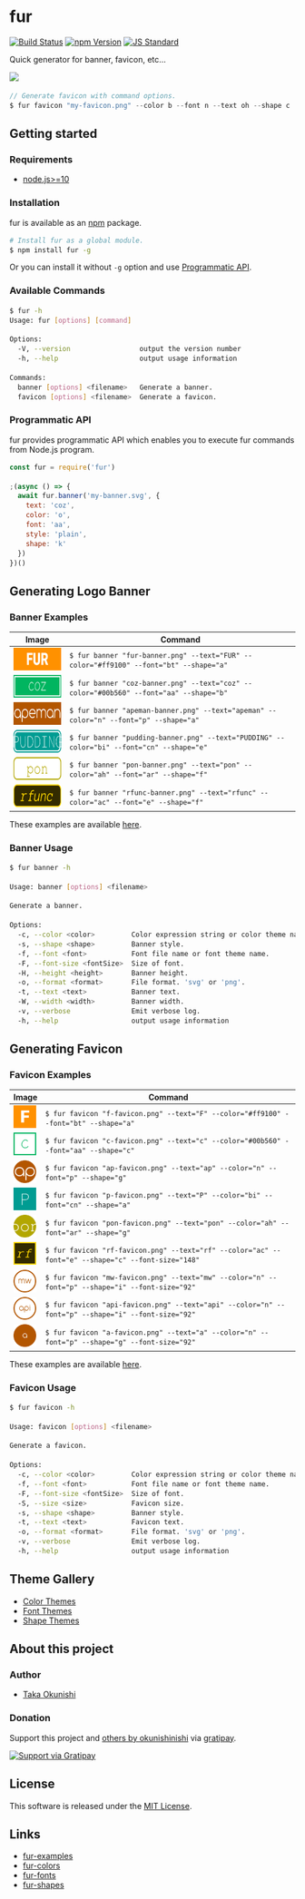 fur
==========

<!---
This file is generated by ape-tmpl. Do not update manually.
--->

<!-- Badge Start -->
<a name="badges"></a>

[![Build Status][bd_travis_shield_url]][bd_travis_url]
[![npm Version][bd_npm_shield_url]][bd_npm_url]
[![JS Standard][bd_standard_shield_url]][bd_standard_url]

[bd_repo_url]: https://github.com/fur-labo/fur
[bd_travis_url]: http://travis-ci.org/fur-labo/fur
[bd_travis_shield_url]: http://img.shields.io/travis/fur-labo/fur.svg?style=flat
[bd_travis_com_url]: http://travis-ci.com/fur-labo/fur
[bd_travis_com_shield_url]: https://api.travis-ci.com/fur-labo/fur.svg?token=
[bd_license_url]: https://github.com/fur-labo/fur/blob/master/LICENSE
[bd_codeclimate_url]: http://codeclimate.com/github/fur-labo/fur
[bd_codeclimate_shield_url]: http://img.shields.io/codeclimate/github/fur-labo/fur.svg?style=flat
[bd_codeclimate_coverage_shield_url]: http://img.shields.io/codeclimate/coverage/github/fur-labo/fur.svg?style=flat
[bd_gemnasium_url]: https://gemnasium.com/fur-labo/fur
[bd_gemnasium_shield_url]: https://gemnasium.com/fur-labo/fur.svg
[bd_npm_url]: http://www.npmjs.org/package/fur
[bd_npm_shield_url]: http://img.shields.io/npm/v/fur.svg?style=flat
[bd_standard_url]: http://standardjs.com/
[bd_standard_shield_url]: https://img.shields.io/badge/code%20style-standard-brightgreen.svg

<!-- Badge End -->


<!-- Description Start -->
<a name="description"></a>

Quick generator for banner, favicon, etc...

<!-- Description End -->


<!-- Overview Start -->
<a name="overview"></a>

<a href="https://github.com/fur-labo/fur#readme"><img style="height:128px;" src="doc/fur-banner.png" height="128"/></a>

```javascript
// Generate favicon with command options.
$ fur favicon "my-favicon.png" --color b --font n --text oh --shape c
```



<!-- Overview End -->


<!-- Sections Start -->
<a name="sections"></a>

<!-- Section from "doc/guides/02-howto.md.hbs" Start -->

<a name="section-doc-guides-02-howto-md"></a>

Getting started
------

### Requirements

+ [node.js&gt;&#x3D;10][nodejs_url]

### Installation

fur is available as an [npm][npm_url] package.

```bash
# Install fur as a global module.
$ npm install fur -g
```

Or you can install it without `-g` option and use [Programmatic API](#programmatic-api).


<a name="available commands"/>

### Available Commands

```bash
$ fur -h
Usage: fur [options] [command]

Options:
  -V, --version                 output the version number
  -h, --help                    output usage information

Commands:
  banner [options] <filename>   Generate a banner.
  favicon [options] <filename>  Generate a favicon.

```

<a name="programmatic-api"/>

### Programmatic API

fur provides programmatic API which enables you to execute fur commands from Node.js program.

```javascript
const fur = require('fur')

;(async () => {
  await fur.banner('my-banner.svg', {
    text: 'coz',
    color: 'o',
    font: 'aa',
    style: 'plain',
    shape: 'k'
  })
})()

```


[nodejs_url]: https://nodejs.org/
[npm_url]: https://www.npmjs.com


<!-- Section from "doc/guides/02-howto.md.hbs" End -->

<!-- Section from "doc/guides/03-banners.md.hbs" Start -->

<a name="section-doc-guides-03-banners-md"></a>

Generating Logo Banner
------------------

### Banner Examples

| Image | Command |
| ----- | ------- |
| <img src="https://github.com/fur-labo/fur-examples/raw/master/example/01-fur/banner.png" height="40" style="height:40px;"/> | ` $ fur banner "fur-banner.png" --text="FUR" --color="#ff9100" --font="bt" --shape="a"  ` |
| <img src="https://github.com/fur-labo/fur-examples/raw/master/example/02-coz/banner.png" height="40" style="height:40px;"/> | ` $ fur banner "coz-banner.png" --text="coz" --color="#00b560" --font="aa" --shape="b"  ` |
| <img src="https://github.com/fur-labo/fur-examples/raw/master/example/03-apeman/banner.png" height="40" style="height:40px;"/> | ` $ fur banner "apeman-banner.png" --text="apeman" --color="n" --font="p" --shape="a"  ` |
| <img src="https://github.com/fur-labo/fur-examples/raw/master/example/04-pudding/banner.png" height="40" style="height:40px;"/> | ` $ fur banner "pudding-banner.png" --text="PUDDING" --color="bi" --font="cn" --shape="e"  ` |
| <img src="https://github.com/fur-labo/fur-examples/raw/master/example/05-pon/banner.png" height="40" style="height:40px;"/> | ` $ fur banner "pon-banner.png" --text="pon" --color="ah" --font="ar" --shape="f"  ` |
| <img src="https://github.com/fur-labo/fur-examples/raw/master/example/06-rfunc/banner.png" height="40" style="height:40px;"/> | ` $ fur banner "rfunc-banner.png" --text="rfunc" --color="ac" --font="e" --shape="f"  ` |

These examples are available [here](https://github.com/fur-labo/fur-examples).

### Banner Usage

```bash
$ fur banner -h

Usage: banner [options] <filename>

Generate a banner.

Options:
  -c, --color <color>         Color expression string or color theme name.
  -s, --shape <shape>         Banner style.
  -f, --font <font>           Font file name or font theme name.
  -F, --font-size <fontSize>  Size of font.
  -H, --height <height>       Banner height.
  -o, --format <format>       File format. 'svg' or 'png'.
  -t, --text <text>           Banner text.
  -W, --width <width>         Banner width.
  -v, --verbose               Emit verbose log.
  -h, --help                  output usage information

```



<!-- Section from "doc/guides/03-banners.md.hbs" End -->

<!-- Section from "doc/guides/04-favicons.md.hbs" Start -->

<a name="section-doc-guides-04-favicons-md"></a>

Generating Favicon
------------------

### Favicon Examples

| Image | Command |
| ----- | ------- |
| <img src="https://github.com/fur-labo/fur-examples/raw/master/example/01-fur/favicon.png" height="40" style="height:40px;" /> | ` $ fur favicon "f-favicon.png" --text="F" --color="#ff9100" --font="bt" --shape="a"  ` |
| <img src="https://github.com/fur-labo/fur-examples/raw/master/example/02-coz/favicon.png" height="40" style="height:40px;" /> | ` $ fur favicon "c-favicon.png" --text="c" --color="#00b560" --font="aa" --shape="c"  ` |
| <img src="https://github.com/fur-labo/fur-examples/raw/master/example/03-apeman/favicon.png" height="40" style="height:40px;" /> | ` $ fur favicon "ap-favicon.png" --text="ap" --color="n" --font="p" --shape="g"  ` |
| <img src="https://github.com/fur-labo/fur-examples/raw/master/example/04-pudding/favicon.png" height="40" style="height:40px;" /> | ` $ fur favicon "p-favicon.png" --text="P" --color="bi" --font="cn" --shape="a"  ` |
| <img src="https://github.com/fur-labo/fur-examples/raw/master/example/05-pon/favicon.png" height="40" style="height:40px;" /> | ` $ fur favicon "pon-favicon.png" --text="pon" --color="ah" --font="ar" --shape="g"  ` |
| <img src="https://github.com/fur-labo/fur-examples/raw/master/example/06-rfunc/favicon.png" height="40" style="height:40px;" /> | ` $ fur favicon "rf-favicon.png" --text="rf" --color="ac" --font="e" --shape="c" --font-size="148"  ` |
| <img src="https://github.com/fur-labo/fur-examples/raw/master/example/07-apeman-middleware/favicon.png" height="40" style="height:40px;" /> | ` $ fur favicon "mw-favicon.png" --text="mw" --color="n" --font="p" --shape="i" --font-size="92"  ` |
| <img src="https://github.com/fur-labo/fur-examples/raw/master/example/08-apeman-api/favicon.png" height="40" style="height:40px;" /> | ` $ fur favicon "api-favicon.png" --text="api" --color="n" --font="p" --shape="i" --font-size="92"  ` |
| <img src="https://github.com/fur-labo/fur-examples/raw/master/example/09-a/favicon.png" height="40" style="height:40px;" /> | ` $ fur favicon "a-favicon.png" --text="a" --color="n" --font="p" --shape="g" --font-size="92"  ` |

These examples are available [here](https://github.com/fur-labo/fur-examples).


### Favicon Usage

```bash
$ fur favicon -h

Usage: favicon [options] <filename>

Generate a favicon.

Options:
  -c, --color <color>         Color expression string or color theme name.
  -f, --font <font>           Font file name or font theme name.
  -F, --font-size <fontSize>  Size of font.
  -S, --size <size>           Favicon size.
  -s, --shape <shape>         Banner style.
  -t, --text <text>           Favicon text.
  -o, --format <format>       File format. 'svg' or 'png'.
  -v, --verbose               Emit verbose log.
  -h, --help                  output usage information

```


<!-- Section from "doc/guides/04-favicons.md.hbs" End -->

<!-- Section from "doc/guides/05-Themes.md.hbs" Start -->

<a name="section-doc-guides-05-themes-md"></a>

Theme Gallery
------------

+ [Color Themes](http://fur-labo.github.io/fur-colors)
+ [Font Themes](http://fur-labo.github.io/fur-fonts)
+ [Shape Themes](http://fur-labo.github.io/fur-shapes)



<!-- Section from "doc/guides/05-Themes.md.hbs" End -->

<!-- Section from "doc/guides/11-project.md.hbs" Start -->

<a name="section-doc-guides-11-project-md"></a>

About this project
--------

<a name="11-project-author"></a>
### Author

+ [Taka Okunishi](http://okunishitaka.com)

<a name="11-project-donation"></a>
### Donation

Support this project and [others by okunishinishi][my_gratipay_url] via [gratipay][my_gratipay_url].

[<img src="https://cdn.rawgit.com/gratipay/gratipay-badge/2.3.0/dist/gratipay.svg" alt="Support via Gratipay"/>][my_gratipay_url]



[my_gratipay_url]: https://gratipay.com/okunishinishi/
[my_gratipay_budge_url]: http://img.shields.io/gratipay/okunishinishi.svg?style=flat


<!-- Section from "doc/guides/11-project.md.hbs" End -->


<!-- Sections Start -->


<!-- LICENSE Start -->
<a name="license"></a>

License
-------
This software is released under the [MIT License](https://github.com/fur-labo/fur/blob/master/LICENSE).

<!-- LICENSE End -->


<!-- Links Start -->
<a name="links"></a>

Links
------

+ [fur-examples][fur_examples_url]
+ [fur-colors][fur_colors_url]
+ [fur-fonts][fur_fonts_url]
+ [fur-shapes][fur_shapes_url]

[fur_examples_url]: https://github.com/fur-labo/fur-examples
[fur_colors_url]: https://github.com/fur-labo/fur-colors
[fur_fonts_url]: https://github.com/fur-labo/fur-fonts
[fur_shapes_url]: https://github.com/fur-labo/fur-shapes

<!-- Links End -->
